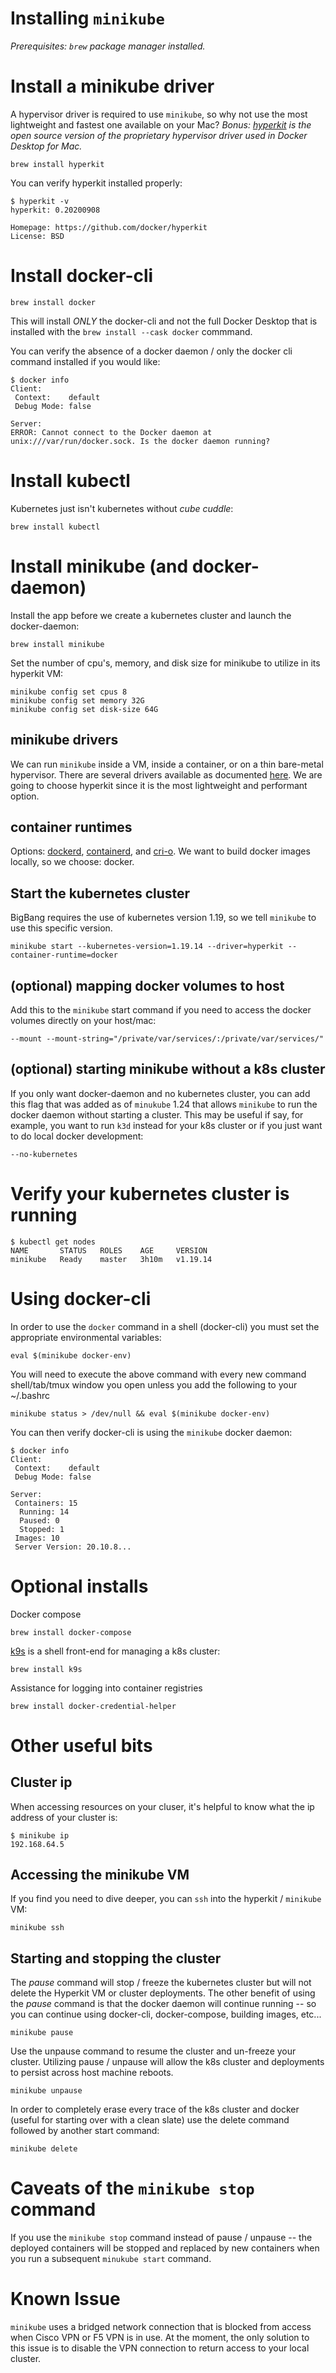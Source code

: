 # Installing `minikube`

_Prerequisites: `brew` package manager installed._  
  
  # Install a minikube driver

A hypervisor driver is required to use `minikube`, so why not use the most lightweight and fastest one available on your Mac? _Bonus: [hyperkit](https://github.com/moby/hyperkit) is the open source version of the proprietary hypervisor driver used in Docker Desktop for Mac._

```
brew install hyperkit
```

You can verify hyperkit installed properly:

```
$ hyperkit -v
hyperkit: 0.20200908 

Homepage: https://github.com/docker/hyperkit
License: BSD
```

# Install docker-cli

```
brew install docker
```

This will install *ONLY* the docker-cli and not the full Docker Desktop that is installed with the `brew install --cask docker` commmand.  
  
You can verify the absence of a docker daemon / only the docker cli command installed if you would like:

```
$ docker info
Client:
 Context:    default
 Debug Mode: false
  
Server:
ERROR: Cannot connect to the Docker daemon at unix:///var/run/docker.sock. Is the docker daemon running?
```

# Install kubectl

Kubernetes just isn't kubernetes without _cube cuddle_:

```
brew install kubectl
```

# Install minikube (and docker-daemon)

Install the app before we create a kubernetes cluster and launch the docker-daemon:

```
brew install minikube
```

Set the number of cpu's, memory, and disk size for minikube to utilize in its hyperkit VM:

```
minikube config set cpus 8
minikube config set memory 32G
minikube config set disk-size 64G
```

## minikube drivers
We can run `minikube` inside a VM, inside a container, or on a thin bare-metal hypervisor. There are several drivers available as documented [here](https://minikube.sigs.k8s.io/docs/drivers/).  We are going to choose hyperkit since it is the most lightweight and performant option.

## container runtimes
Options: [dockerd](https://docs.docker.com/engine/reference/commandline/dockerd/), [containerd](https://containerd.io/), and [cri-o](https://cri-o.io/). We want to build docker images locally, so we choose: docker.

## Start the kubernetes cluster

BigBang requires the use of kubernetes version 1.19, so we tell `minikube` to use this specific version.

```
minikube start --kubernetes-version=1.19.14 --driver=hyperkit --container-runtime=docker
```

## (optional) mapping docker volumes to host

Add this to the `minikube` start command if you need to access the docker volumes directly on your host/mac:

```
--mount --mount-string="/private/var/services/:/private/var/services/"
```

## (optional) starting minikube without a k8s cluster

If you only want docker-daemon and no kubernetes cluster, you can add this flag that was added as of `minukube` 1.24 that allows `minikube` to run the docker daemon without starting a cluster. This may be useful if say, for example, you want to run `k3d` instead for your k8s cluster or if you just want to do local docker development:

```
--no-kubernetes
```

# Verify your kubernetes cluster is running

```
$ kubectl get nodes
NAME       STATUS   ROLES    AGE     VERSION
minikube   Ready    master   3h10m   v1.19.14
```

# Using docker-cli

In order to use the `docker` command in a shell (docker-cli) you must set the appropriate environmental variables:

```
eval $(minikube docker-env)
```

You will need to execute the above command with every new command shell/tab/tmux window you open unless you add the following to your ~/.bashrc
```
minikube status > /dev/null && eval $(minikube docker-env)
```

You can then verify docker-cli is using the `minikube` docker daemon:

```
$ docker info
Client:
 Context:    default
 Debug Mode: false

Server:
 Containers: 15
  Running: 14
  Paused: 0
  Stopped: 1
 Images: 10
 Server Version: 20.10.8...
 ```
 
# Optional installs

Docker compose
```
brew install docker-compose
```
[k9s](https://github.com/derailed/k9s) is a shell front-end for managing a k8s cluster:
```
brew install k9s
```
Assistance for logging into container registries
```
brew install docker-credential-helper
```
 


# Other useful bits
 
## Cluster ip

When accessing resources on your cluser, it's helpful to know what the ip address of your cluster is:
```
$ minikube ip
192.168.64.5
```

## Accessing the minikube VM

If you find you need to dive deeper, you can `ssh` into the hyperkit / `minikube` VM:

```
minikube ssh
```

## Starting and stopping the cluster

The _pause_ command will stop / freeze the kubernetes cluster but will not delete the Hyperkit VM or cluster deployments. The other benefit of using the _pause_ command is that the docker daemon will continue running -- so you can continue using docker-cli, docker-compose, building images, etc...  

```
minikube pause
```

Use the unpause command to resume the cluster and un-freeze your cluster. Utilizing pause / unpause will allow the k8s cluster and deployments to persist across host machine reboots.
```
minikube unpause
```

In order to completely erase every trace of the k8s cluster and docker (useful for starting over with a clean slate) use the delete command followed by another start command:

```
minikube delete
```


# Caveats of the `minikube stop` command
  
If you use the `minikube stop` command instead of pause / unpause -- the deployed containers will be stopped and replaced by new containers when you run a subsequent `minukube start` command.  
  

# Known Issue

`minikube` uses a bridged network connection that is blocked from access when Cisco VPN or F5 VPN is in use. At the moment, the only solution to this issue is to disable the VPN connection to return access to your local cluster.